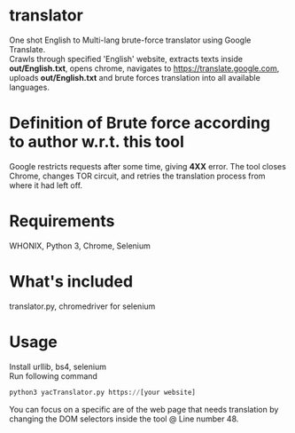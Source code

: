 # translator
One shot English to Multi-lang brute-force translator using Google Translate.  
Crawls through specified 'English' website, extracts texts inside **out/English.txt**, opens chrome, navigates to https://translate.google.com, uploads **out/English.txt** and brute forces translation into all available languages.
# Definition of Brute force according to author w.r.t. this tool
Google restricts requests after some time, giving **4XX** error.  The tool closes Chrome, changes TOR circuit, and retries the translation process from where it had left off.
# Requirements
WHONIX, Python 3, Chrome, Selenium
# What's included
translator.py, chromedriver for selenium
# Usage
Install urllib, bs4, selenium  
Run following command
```python
python3 yacTranslator.py https://[your website]
```
You can focus on a specific are of the web page that needs translation by changing the DOM selectors inside the tool @ Line number 48.
